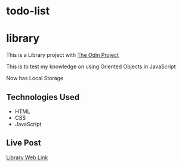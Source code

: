 # todo-list

# library


This is a Library project with [The Odin Project](https://www.theodinproject.com)

This is to test my knowledge on using Oriented Objects in JavaScript

Now has Local Storage

## Technologies Used
- HTML
- CSS
- JavaScript

## Live Post
[Library Web Link](https://nainsworth.github.io/todo-list/)